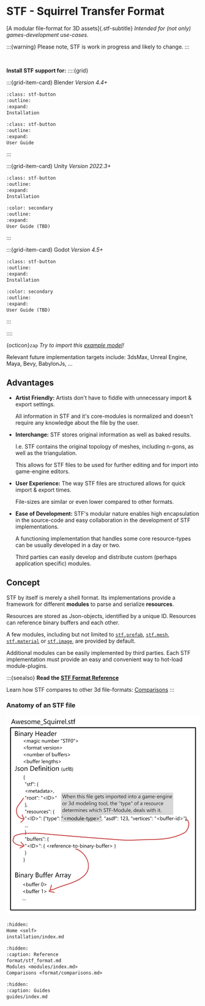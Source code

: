# STF - Squirrel Transfer Format

[A modular file-format for 3D assets]{.stf-subtitle}
*Intended for (not only) games-development use-cases.*


:::{warning}
Please note, STF is work in progress and likely to change.
:::

<br>

**Install STF support for:**
::::{grid}

:::{grid-item-card} Blender
*Version 4.4+*
```{button-ref} installation/blender
:class: stf-button
:outline:
:expand:
Installation
```
```{button-ref} guides/blender/blender
:class: stf-button
:outline:
:expand:
User Guide
```
:::

:::{grid-item-card} Unity
*Version 2022.3+*
```{button-ref} installation/unity
:class: stf-button
:outline:
:expand:
Installation
```
```{button-ref} guides/unity
:color: secondary
:outline:
:expand:
User Guide (TBD)
```
:::

:::{grid-item-card} Godot
*Version 4.5+*
```{button-ref} installation/godot
:class: stf-button
:outline:
:expand:
Installation
```
```{button-ref} guides/godot
:color: secondary
:outline:
:expand:
User Guide (TBD)
```
:::

::::

{octicon}`zap` _Try to import this [example model](https://squirrelbite.itch.io/stf-avatar-showcase)!_

Relevant future implementation targets include: 3dsMax, Unreal Engine, Maya, Bevy, BabylonJs, ...


## Advantages
* **Artist Friendly:**
	Artists don't have to fiddle with unnecessary import & export settings.

	All information in STF and it's core-modules is normalized and doesn't require any knowledge about the file by the user.

* **Interchange:**
	STF stores original information as well as baked results.

	I.e. STF contains the original topology of meshes, including n-gons, as well as the triangulation.

	This allows for STF files to be used for further editing and for import into game-engine editors.

* **User Experience:**
	The way STF files are structured allows for quick import & export times.

	File-sizes are similar or even lower compared to other formats.

* **Ease of Development:**
	STF's modular nature enables high encapsulation in the source-code and easy collaboration in the development of STF implementations.

	A functioning implementation that handles some core resource-types can be usually developed in a day or two.

	Third parties can easily develop and distribute custom (perhaps application specific) modules.


## Concept
STF by itself is merely a shell format. Its implementations provide a framework for different **modules** to parse and serialize **resources**.

Resources are stored as Json-objects, identified by a unique ID. Resources can reference binary buffers and each other.

A few modules, including but not limited to [`stf.prefab`](modules/stf/stf_prefab.md), [`stf.mesh`](modules/stf/stf_mesh.md), [`stf.material`](modules/stf/stf_material.md) or [`stf.image`](modules/stf/stf_image.md), are provided by default.

Additional modules can be easily implemented by third parties. Each STF implementation must provide an easy and convenient way to hot-load module-plugins.

:::{seealso}
**Read the [STF Format Reference](format/stf_format.md)**

Learn how STF compares to other 3d file-formats: [Comparisons](format/comparisons.md)
:::

### Anatomy of an STF file
![](img/stf_anatomy.png)


```{toctree}
:hidden:
Home <self>
installation/index.md
```

```{toctree}
:hidden:
:caption: Reference
format/stf_format.md
Modules <modules/index.md>
Comparisons <format/comparisons.md>
```

```{toctree}
:hidden:
:caption: Guides
guides/index.md
```
